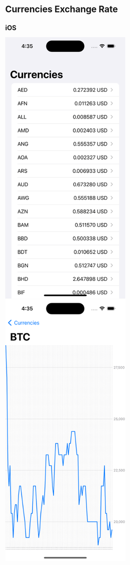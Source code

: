 # Currencies Exchange Rate

## iOS
<img alt="Screenshot1" src="https://raw.githubusercontent.com/bakhtiyork/exchangerateapp/master/screens/ios1.png" width="384">
<img alt="Screenshot1" src="https://raw.githubusercontent.com/bakhtiyork/exchangerateapp/master/screens/ios2.png" width="384">
